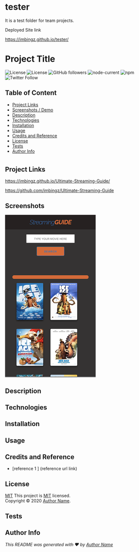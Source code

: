# tester
It is a test folder for team projects. 

Deployed Site link 

 https://imbingz.github.io/tester/
 
 # Project Title
![License](https://img.shields.io/badge/License-Apache%202.0-blue.svg)
![License](https://img.shields.io/badge/License-MIT-brightgreen.svg)
![GitHub followers](https://img.shields.io/github/followers/imbingz?label=Follow&logoColor=purple&style=social)
![node-current](https://img.shields.io/node/v/c?color=blueviolet)
![npm](https://img.shields.io/npm/v/npm?color=orange&logo=npm)
![Twitter Follow](https://img.shields.io/twitter/follow/imbingz?label=Follow&style=social)


## Table of Content
* [ Project Links ](#Project-Links)
* [ Screenshots / Demo ](#Screenshots)
* [ Description ](#Desciption)
* [ Technologies ](#Technologies)
* [ Installation ](#Installation)
* [ Usage ](#Usage)
* [ Credits and Reference ](#Credits-and-Reference)
* [ License ](#License)
* [ Tests ](#Tests)
* [ Author Info ](#Author-info)
#


##  Project Links

https://imbingz.github.io/Ultimate-Streaming-Guide/

https://github.com/imbingz/Ultimate-Streaming-Guide



## Screenshots 
<kbd>![screenshot-mobile](./assets/images/m1.png)</kbd>




## Description 


## Technologies 


## Installation


##  Usage 


## Credits and Reference
* [reference 1 ] (reference url link)

## License
[MIT](MIT)
This project is [MIT](https://choosealicense.com/licenses/mit/) licensed.<br />
Copyright © 2020 [Author Name](https://github.com/github-username).

## Tests

## Author Info

_This README was generated with ❤️ by [Author Name](https://github.com/github-username/Project-title)_

